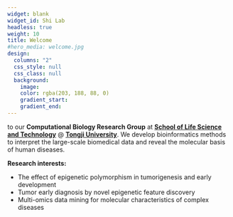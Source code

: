 ```yaml
---
widget: blank
widget_id: Shi Lab
headless: true
weight: 10
title: Welcome
#hero_media: welcome.jpg
design:
  columns: "2"
  css_style: null
  css_class: null
  background:
    image:
    color: rgba(203, 188, 88, 0)
    gradient_start:
    gradient_end: 
---
```

to our **Computational Biology Research Group** at **[School of Life Science and Technology](https://life.tongji.edu.cn/)** @ **[Tongji University](https://tongji.edu.cn/)**. We develop bioinformatics methods to interpret the large-scale biomedical data and reveal the molecular basis of human diseases.

**Research interests:**

* The effect of epigenetic polymorphism in tumorigenesis and early development
* Tumor early diagnosis by novel epigenetic feature discovery
* Multi-omics data mining for molecular characteristics of complex diseases
